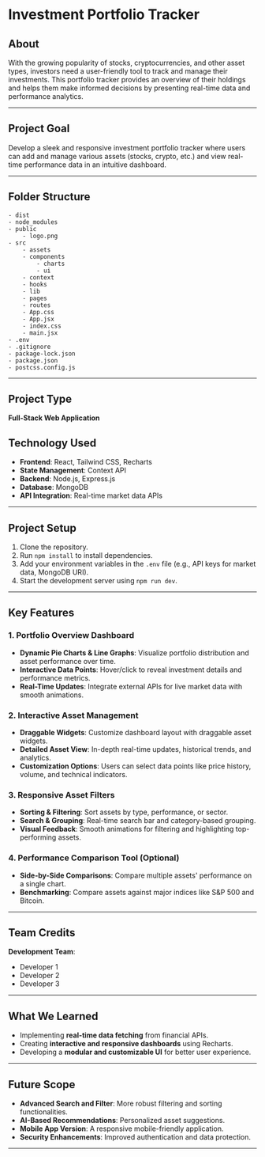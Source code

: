 # Investment Portfolio Tracker

## About
With the growing popularity of stocks, cryptocurrencies, and other asset types, investors need a user-friendly tool to track and manage their investments. This portfolio tracker provides an overview of their holdings and helps them make informed decisions by presenting real-time data and performance analytics.

---

## Project Goal
Develop a sleek and responsive investment portfolio tracker where users can add and manage various assets (stocks, crypto, etc.) and view real-time performance data in an intuitive dashboard.

---

## Folder Structure
```
- dist
- node_modules
- public
    - logo.png
- src
    - assets
    - components
        - charts
        - ui
    - context
    - hooks
    - lib
    - pages
    - routes
    - App.css
    - App.jsx
    - index.css
    - main.jsx
- .env
- .gitignore
- package-lock.json
- package.json
- postcss.config.js
```

---

## Project Type
**Full-Stack Web Application**

## Technology Used
- **Frontend**: React, Tailwind CSS, Recharts
- **State Management**: Context API
- **Backend**: Node.js, Express.js
- **Database**: MongoDB
- **API Integration**: Real-time market data APIs

---

## Project Setup
1. Clone the repository.
2. Run `npm install` to install dependencies.
3. Add your environment variables in the `.env` file (e.g., API keys for market data, MongoDB URI).
4. Start the development server using `npm run dev`.

---

## Key Features

### 1. Portfolio Overview Dashboard
- **Dynamic Pie Charts & Line Graphs**: Visualize portfolio distribution and asset performance over time.
- **Interactive Data Points**: Hover/click to reveal investment details and performance metrics.
- **Real-Time Updates**: Integrate external APIs for live market data with smooth animations.

### 2. Interactive Asset Management
- **Draggable Widgets**: Customize dashboard layout with draggable asset widgets.
- **Detailed Asset View**: In-depth real-time updates, historical trends, and analytics.
- **Customization Options**: Users can select data points like price history, volume, and technical indicators.

### 3. Responsive Asset Filters
- **Sorting & Filtering**: Sort assets by type, performance, or sector.
- **Search & Grouping**: Real-time search bar and category-based grouping.
- **Visual Feedback**: Smooth animations for filtering and highlighting top-performing assets.

### 4. Performance Comparison Tool (Optional)
- **Side-by-Side Comparisons**: Compare multiple assets' performance on a single chart.
- **Benchmarking**: Compare assets against major indices like S&P 500 and Bitcoin.

---

## Team Credits
**Development Team**: 
- Developer 1
- Developer 2
- Developer 3

---

## What We Learned
- Implementing **real-time data fetching** from financial APIs.
- Creating **interactive and responsive dashboards** using Recharts.
- Developing a **modular and customizable UI** for better user experience.

---

## Future Scope
- **Advanced Search and Filter**: More robust filtering and sorting functionalities.
- **AI-Based Recommendations**: Personalized asset suggestions.
- **Mobile App Version**: A responsive mobile-friendly application.
- **Security Enhancements**: Improved authentication and data protection.

---

